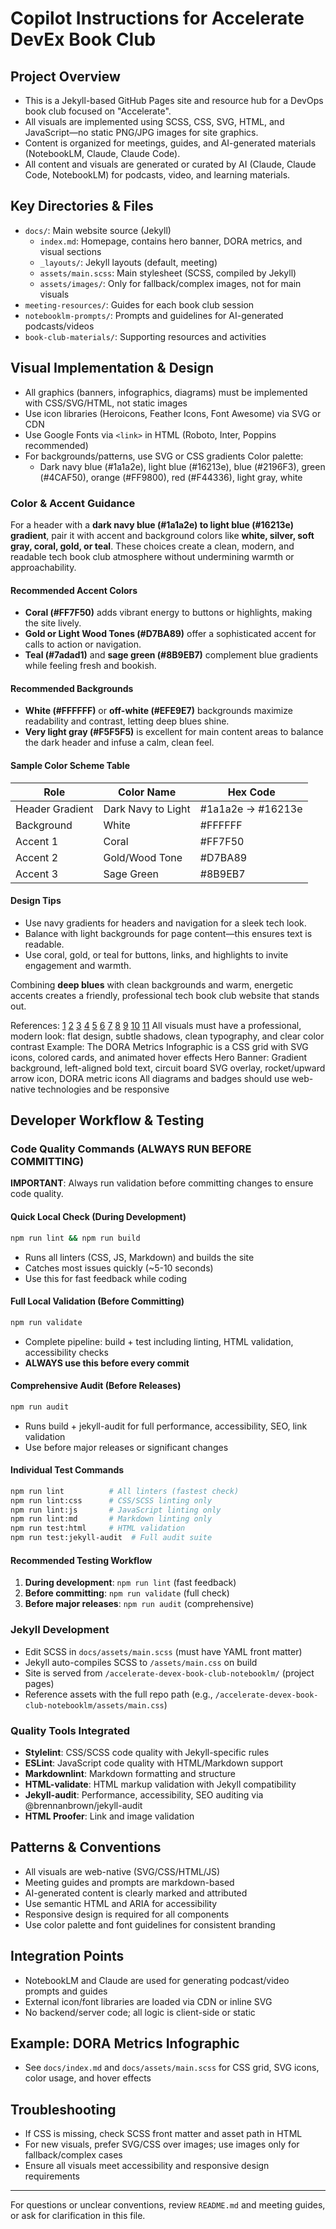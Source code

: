 # Copilot Instructions for Accelerate DevEx Book Club

## Project Overview

- This is a Jekyll-based GitHub Pages site and resource hub for a DevOps book club focused on "Accelerate".
- All visuals are implemented using SCSS, CSS, SVG, HTML, and JavaScript—no static PNG/JPG images for site graphics.
- Content is organized for meetings, guides, and AI-generated materials (NotebookLM, Claude, Claude Code).
- All content and visuals are generated or curated by AI (Claude, Claude Code, NotebookLM) for podcasts, video, and learning materials.

## Key Directories & Files

- `docs/`: Main website source (Jekyll)
  - `index.md`: Homepage, contains hero banner, DORA metrics, and visual sections
  - `_layouts/`: Jekyll layouts (default, meeting)
  - `assets/main.scss`: Main stylesheet (SCSS, compiled by Jekyll)
  - `assets/images/`: Only for fallback/complex images, not for main visuals
- `meeting-resources/`: Guides for each book club session
- `notebooklm-prompts/`: Prompts and guidelines for AI-generated podcasts/videos
- `book-club-materials/`: Supporting resources and activities

## Visual Implementation & Design

- All graphics (banners, infographics, diagrams) must be implemented with CSS/SVG/HTML, not static images
- Use icon libraries (Heroicons, Feather Icons, Font Awesome) via SVG or CDN
- Use Google Fonts via `<link>` in HTML (Roboto, Inter, Poppins recommended)
- For backgrounds/patterns, use SVG or CSS gradients
  Color palette:
  - Dark navy blue (#1a1a2e), light blue (#16213e), blue (#2196F3), green (#4CAF50), orange (#FF9800), red (#F44336), light gray, white

### Color & Accent Guidance

For a header with a **dark navy blue (#1a1a2e) to light blue (#16213e) gradient**, pair it with accent and background colors like **white, silver, soft gray, coral, gold, or teal**. These choices create a clean, modern, and readable tech book club atmosphere without undermining warmth or approachability.

#### Recommended Accent Colors

- **Coral (#FF7F50)** adds vibrant energy to buttons or highlights, making the site lively.
- **Gold or Light Wood Tones (#D7BA89)** offer a sophisticated accent for calls to action or navigation.
- **Teal (#7adad1)** and **sage green (#8B9EB7)** complement blue gradients while feeling fresh and bookish.

#### Recommended Backgrounds

- **White (#FFFFFF)** or **off-white (#EFE9E7)** backgrounds maximize readability and contrast, letting deep blues shine.
- **Very light gray (#F5F5F5)** is excellent for main content areas to balance the dark header and infuse a calm, clean feel.

#### Sample Color Scheme Table

| Role            | Color Name         | Hex Code          |
| --------------- | ------------------ | ----------------- |
| Header Gradient | Dark Navy to Light | #1a1a2e → #16213e |
| Background      | White              | #FFFFFF           |
| Accent 1        | Coral              | #FF7F50           |
| Accent 2        | Gold/Wood Tone     | #D7BA89           |
| Accent 3        | Sage Green         | #8B9EB7           |

#### Design Tips

- Use navy gradients for headers and navigation for a sleek tech look.
- Balance with light backgrounds for page content—this ensures text is readable.
- Use coral, gold, or teal for buttons, links, and highlights to invite engagement and warmth.

Combining **deep blues** with clean backgrounds and warm, energetic accents creates a friendly, professional tech book club website that stands out.

References:
[1](https://piktochart.com/tips/dark-blue-color-palette)
[2](https://piktochart.com/tips/navy-blue-color-palette)
[3](https://www.figma.com/colors/navy-blue/)
[4](https://www.color-meanings.com/colors-that-go-with-navy-blue/)
[5](https://muffingroup.com/blog/blue-websites/)
[6](https://coolors.co/gradient-palette)
[7](https://colorhunt.co/palettes/gradient)
[8](https://coolors.co/palettes/popular/blue)
[9](https://cssgradient.io/shades-of-blue/)
[10](https://mycodelesswebsite.com/blue-color-palette/)
[11](https://blog.magezon.com/best-blue-websites-with-schemes-ecm/)
All visuals must have a professional, modern look: flat design, subtle shadows, clean typography, and clear color contrast
Example: The DORA Metrics Infographic is a CSS grid with SVG icons, colored cards, and animated hover effects
Hero Banner: Gradient background, left-aligned bold text, circuit board SVG overlay, rocket/upward arrow icon, DORA metric icons
All diagrams and badges should use web-native technologies and be responsive

## Developer Workflow & Testing

### Code Quality Commands (ALWAYS RUN BEFORE COMMITTING)
**IMPORTANT**: Always run validation before committing changes to ensure code quality.

#### Quick Local Check (During Development)
```bash
npm run lint && npm run build
```
- Runs all linters (CSS, JS, Markdown) and builds the site
- Catches most issues quickly (~5-10 seconds)
- Use this for fast feedback while coding

#### Full Local Validation (Before Committing) 
```bash
npm run validate
```
- Complete pipeline: build + test including linting, HTML validation, accessibility checks
- **ALWAYS use this before every commit**

#### Comprehensive Audit (Before Releases)
```bash
npm run audit  
```
- Runs build + jekyll-audit for full performance, accessibility, SEO, link validation
- Use before major releases or significant changes

#### Individual Test Commands
```bash
npm run lint          # All linters (fastest check)
npm run lint:css      # CSS/SCSS linting only
npm run lint:js       # JavaScript linting only  
npm run lint:md       # Markdown linting only
npm run test:html     # HTML validation
npm run test:jekyll-audit  # Full audit suite
```

#### Recommended Testing Workflow
1. **During development**: `npm run lint` (fast feedback)
2. **Before committing**: `npm run validate` (full check) 
3. **Before major releases**: `npm run audit` (comprehensive)

### Jekyll Development
- Edit SCSS in `docs/assets/main.scss` (must have YAML front matter)
- Jekyll auto-compiles SCSS to `/assets/main.css` on build
- Site is served from `/accelerate-devex-book-club-notebooklm/` (project pages)
- Reference assets with the full repo path (e.g., `/accelerate-devex-book-club-notebooklm/assets/main.css`)

### Quality Tools Integrated
- **Stylelint**: CSS/SCSS code quality with Jekyll-specific rules
- **ESLint**: JavaScript code quality with HTML/Markdown support
- **Markdownlint**: Markdown formatting and structure
- **HTML-validate**: HTML markup validation with Jekyll compatibility
- **Jekyll-audit**: Performance, accessibility, SEO auditing via @brennanbrown/jekyll-audit
- **HTML Proofer**: Link and image validation

## Patterns & Conventions

- All visuals are web-native (SVG/CSS/HTML/JS)
- Meeting guides and prompts are markdown-based
- AI-generated content is clearly marked and attributed
- Use semantic HTML and ARIA for accessibility
- Responsive design is required for all components
- Use color palette and font guidelines for consistent branding

## Integration Points

- NotebookLM and Claude are used for generating podcast/video prompts and guides
- External icon/font libraries are loaded via CDN or inline SVG
- No backend/server code; all logic is client-side or static

## Example: DORA Metrics Infographic

- See `docs/index.md` and `docs/assets/main.scss` for CSS grid, SVG icons, color usage, and hover effects

## Troubleshooting

- If CSS is missing, check SCSS front matter and asset path in HTML
- For new visuals, prefer SVG/CSS over images; use images only for fallback/complex cases
- Ensure all visuals meet accessibility and responsive design requirements

---

For questions or unclear conventions, review `README.md` and meeting guides, or ask for clarification in this file.
